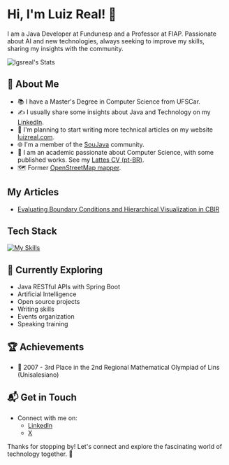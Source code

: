 # Hi, I'm Luiz Real! 👋

I am a Java Developer at Fundunesp and a Professor at FIAP. Passionate about AI and new technologies, always seeking to improve my skills, sharing my insights with the community.

![lgsreal's Stats](https://github-readme-stats.vercel.app/api?username=lgsreal&theme=vue-dark&show_icons=true&hide_border=true&count_private=true)

## 🚀 About Me

- 📚 I have a Master's Degree in Computer Science from UFSCar.
- ✍️ I usually share some insights about Java and Technology on my [LinkedIn](https://www.linkedin.com/in/lgsreal/).
- 📝 I'm planning to start writing more technical articles on my website [luizreal.com](https://luizreal.com/).
- 🌐 I'm a member of the [SouJava](https://soujava.org.br/) community.
- 📓 I am an academic passionate about Computer Science, with some published works. See my [Lattes CV (pt-BR)](http://lattes.cnpq.br/1929530054550945).
- 🗺️ Former [OpenStreetMap mapper](https://www.openstreetmap.org/user/lgsreal).

## My Articles
- [Evaluating Boundary Conditions and Hierarchical Visualization in CBIR](https://ieeexplore.ieee.org/document/8812031)

## Tech Stack
[![My Skills](https://skillicons.dev/icons?i=java,spring,linux,debian,postgres,html,js,css,github,gitlab,idea)](https://skillicons.dev)

## 🌱 Currently Exploring

- Java RESTful APIs with Spring Boot
- Artificial Intelligence
- Open source projects
- Writing skills
- Events organization
- Speaking training

 ## 🏆 Achievements

- 🌟 2007 - 3rd Place in the 2nd Regional Mathematical Olympiad of Lins (Unisalesiano)

## 📬 Get in Touch

- Connect with me on:
  - [LinkedIn](https://www.linkedin.com/in/lgsreal/)
  - [X](https://twitter.com/lgsreal)

Thanks for stopping by! Let's connect and explore the fascinating world of technology together. 🚀
